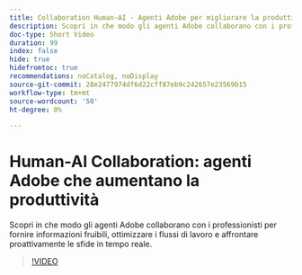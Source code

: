 ```yaml
---
title: Collaboration Human-AI - Agenti Adobe per migliorare la produttività
description: Scopri in che modo gli agenti Adobe collaborano con i professionisti per fornire informazioni fruibili, ottimizzare i flussi di lavoro e affrontare proattivamente le sfide in tempo reale.
doc-type: Short Video
duration: 99
index: false
hide: true
hidefromtoc: true
recommendations: noCatalog, noDisplay
source-git-commit: 28e2477974df6d22cff87eb9c242657e23569b15
workflow-type: tm+mt
source-wordcount: '50'
ht-degree: 0%

---
```



# Human-AI Collaboration: agenti Adobe che aumentano la produttività

Scopri in che modo gli agenti Adobe collaborano con i professionisti per fornire informazioni fruibili, ottimizzare i flussi di lavoro e affrontare proattivamente le sfide in tempo reale.

<!-- 62_S653_3442539_98_humanai-collaboration-adobe-agents-enhancing-productivity -->
>[!VIDEO](https://video.tv.adobe.com/v/3458189/?learn=on&enablevpops=true)

